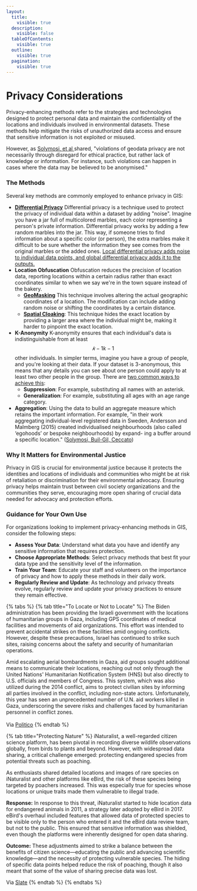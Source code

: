 ```yaml
---
layout:
  title:
    visible: true
  description:
    visible: false
  tableOfContents:
    visible: true
  outline:
    visible: true
  pagination:
    visible: true
---
```


# Privacy Considerations

Privacy-enhancing methods refer to the strategies and technologies designed to protect personal data and maintain the confidentiality of the locations and individuals involved in environmental datasets. These methods help mitigate the risks of unauthorized data access and ensure that sensitive information is not exploited or misused.

However, as [Solymosi, et al](https://app.gitbook.com/o/Nam0YGMZovCTZKyp9wxc/s/WqDPSxrYf8fkp1NrCRXh/)[ ](https://kth.diva-portal.org/smash/get/diva2:1781428/FULLTEXT01.pdf)shared, "violations of geodata privacy are not necessarily through disregard for ethical practice, but rather lack of knowledge or information. For instance, such violations can happen in cases where the data may be believed to be anonymised."

### **The Methods**

Several key methods are commonly employed to enhance privacy in GIS:

* [**Differential Privacy**](https://www.cerias.purdue.edu/news\_and\_events/events/security\_seminar/details/index/j9cvs3as2h1qds1jrdqfdc3hu8) Differential privacy is a technique used to protect the privacy of individual data within a dataset by adding "noise". Imagine you have a jar full of multicolored marbles, each color representing a person's private information. Differential privacy works by adding a few random marbles into the jar. This way, if someone tries to find information about a specific color (or person), the extra marbles make it difficult to be sure whether the information they see comes from the original marbles or the added ones. [Local differential privacy adds noise to individual data points, and global differential privacy adds it to the outputs. ](https://medium.com/secure-and-private-ai-writing-challenge/introducing-local-and-global-differential-privacy-7ae9edea57c9)
* **Location Obfuscation** Obfuscation reduces the precision of location data, reporting locations within a certain radius rather than exact coordinates similar to when we say we're in the town square instead of the bakery.
  * [**GeoMasking**](https://www.youtube.com/watch?v=TCYy-\_vvFQk) This technique involves altering the actual geographic coordinates of a location. The modification can include adding random noise or shifting the coordinates by a certain distance.
  * [**Spatial Cloaking**](https://link.springer.com/referenceworkentry/10.1007/978-0-387-35973-1\_136): This technique hides the exact location by providing a larger area where the individual might be, making it harder to pinpoint the exact location.&#x20;
* **K-Anonymity** K-anonymity ensures that each individual's data is indistinguishable from at least $$𝑘−1k−1$$ other individuals. In simpler terms, imagine you have a group of people, and you're looking at their data. If your dataset is 3-anonymous, this means that any details you can see about one person could apply to at least two other people in the group. There are [two common ways to achieve this](https://en.wikipedia.org/wiki/K-anonymity):&#x20;
  * **Suppression**: For example, substituting all names with an asterisk.
  * **Generalization**: For example, substituting all ages with an age range category.
* **Aggregation**: Using the data to build an aggregate measure which retains the important information. For example, "in their work aggregating individual-­level registered data in Sweden, Andersson and Malmberg (2015) created individualised neighbourhoods (also called ‘egohoods’ or bespoke neighbourhoods) by expand- ing a buffer around a specific location." ([Solymosi, Buil-Gil, Ceccato](https://kth.diva-portal.org/smash/get/diva2:1781428/FULLTEXT01.pdf))

### **Why It Matters for Environmental Justice**

Privacy in GIS is crucial for environmental justice because it protects the identities and locations of individuals and communities who might be at risk of retaliation or discrimination for their environmental advocacy. Ensuring privacy helps maintain trust between civil society organizations and the communities they serve, encouraging more open sharing of crucial data needed for advocacy and protection efforts.

### **Guidance for Your Own Use**

For organizations looking to implement privacy-enhancing methods in GIS, consider the following steps:

* **Assess Your Data**: Understand what data you have and identify any sensitive information that requires protection.
* **Choose Appropriate Methods**: Select privacy methods that best fit your data type and the sensitivity level of the information.
* **Train Your Team**: Educate your staff and volunteers on the importance of privacy and how to apply these methods in their daily work.
* **Regularly Review and Update**: As technology and privacy threats evolve, regularly review and update your privacy practices to ensure they remain effective.

{% tabs %}
{% tab title="To Locate or Not to Locate" %}
The Biden administration has been providing the Israeli government with the locations of humanitarian groups in Gaza, including GPS coordinates of medical facilities and movements of aid organizations. This effort was intended to prevent accidental strikes on these facilities amid ongoing conflicts. However, despite these precautions, Israel has continued to strike such sites, raising concerns about the safety and security of humanitarian operations.

Amid escalating aerial bombardments in Gaza, aid groups sought additional means to communicate their locations, reaching out not only through the United Nations' Humanitarian Notification System (HNS) but also directly to U.S. officials and members of Congress. This system, which was also utilized during the 2014 conflict, aims to protect civilian sites by informing all parties involved in the conflict, including non-state actors. Unfortunately, this year has seen an unprecedented number of U.N. aid workers killed in Gaza, underscoring the severe risks and challenges faced by humanitarian personnel in conflict zones.\
\
Via [Politico](https://www.politico.com/news/2023/11/21/u-s-has-sent-israel-data-on-aid-group-locations-to-try-to-prevent-strikes-00128336)
{% endtab %}

{% tab title="Protecting Nature" %}
iNaturalist, a well-regarded citizen science platform, has been pivotal in recording diverse wildlife observations globally, from birds to plants and beyond. However, with widespread data sharing, a critical challenge emerged: protecting endangered species from potential threats such as poaching.

As enthusiasts shared detailed locations and images of rare species on iNaturalist and other platforms like eBird, the risk of these species being targeted by poachers increased. This was especially true for species whose locations or unique traits made them vulnerable to illegal trade.

**Response:** In response to this threat, iNaturalist started to hide location data for endangered animals in 2011, a strategy later adopted by eBird in 2017. eBird's overhaul included features that allowed data of protected species to be visible only to the person who entered it and the eBird data review team, but not to the public. This ensured that sensitive information was shielded, even though the platforms were inherently designed for open data sharing.

**Outcome:** These adjustments aimed to strike a balance between the benefits of citizen science—educating the public and advancing scientific knowledge—and the necessity of protecting vulnerable species. The hiding  of specific data points helped reduce the risk of poaching, though it also meant that some of the value of sharing precise data was lost.

Via [Slate](https://slate.com/technology/2019/04/superbloom-california-nature-internet-collide-birds-poaching-science.html)
{% endtab %}
{% endtabs %}
